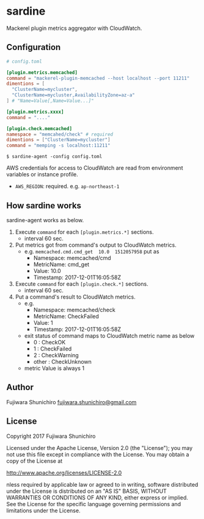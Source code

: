 # sardine

Mackerel plugin metrics aggregator with CloudWatch.

## Configuration

```toml
# config.toml

[plugin.metrics.memcached]
command = "mackerel-plugin-memcached --host localhost --port 11211"
dimentions = [
  "ClusterName=mycluster",
  "ClusterName=mycluster,AvailabilityZone=az-a"
] # "Name=Value[,Name=Value...]"

[plugin.metrics.xxxx]
command = "...."

[plugin.check.memcached]
namespace = "memcahed/check" # required
dimentions = ["ClusterName=mycluster"]
command = "memping -s localhost:11211"
```

```console
$ sardine-agent -config config.toml
```

AWS credentials for access to CloudWatch are read from environment variables or instance profile.

- `AWS_REGION`: required. e.g. `ap-northeast-1`

## How sardine works

sardine-agent works as below.

1. Execute `command` for each `[plugin.metrics.*]` sections.
   - interval 60 sec.
1. Put metrics got from command's output to CloudWatch metrics.
   - e.g. `memcached.cmd.cmd_get  10.0  1512057958` put as
     - Namespace: memcached/cmd
     - MetricName: cmd_get
     - Value: 10.0
     - Timestamp: 2017-12-01T16:05:58Z
1. Execute `command` for each `[plugin.check.*]` sections.
   - interval 60 sec.
1. Put a command's result to CloudWatch metrics.
   - e.g.
     - Namespace: memcached/check
     - MetricName: CheckFailed
     - Value: 1
     - Timestamp: 2017-12-01T16:05:58Z
   - exit status of command maps to CloudWatch metric name as below
     - 0 : CheckOK
     - 1 : CheckFailed
     - 2 : CheckWarning
     - other : CheckUnknown
   - metric Value is always 1

## Author

Fujiwara Shunichiro <fujiwara.shunichiro@gmail.com>

## License

Copyright 2017 Fujiwara Shunichiro

Licensed under the Apache License, Version 2.0 (the "License");
you may not use this file except in compliance with the License.
You may obtain a copy of the License at

http://www.apache.org/licenses/LICENSE-2.0

nless required by applicable law or agreed to in writing, software
distributed under the License is distributed on an "AS IS" BASIS,
WITHOUT WARRANTIES OR CONDITIONS OF ANY KIND, either express or implied.
See the License for the specific language governing permissions and
limitations under the License.
